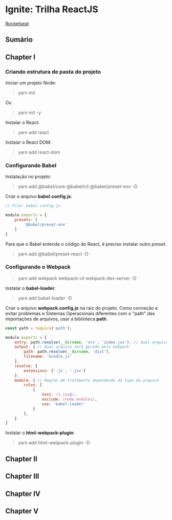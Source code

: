 # Ignite: Trilha ReactJS <!-- omit in toc -->

[Rocketseat](https://rocketseat.com.br 'Rocketseat')

## Sumário <!-- omit in toc -->

## Chapter I

### Criando estrutura de pasta do projeto

Iniciar um projeto Node:

> yarn init

Ou

> yarn init -y

Instalar o React:

> yarn add react

Instalar o React DOM:

> yarn add react-dom

### Configurando Babel

Instalação no projeto:

> yarn add @babel/core @babel/cli @babel/preset-env -D

Criar o arquivo **babel.config.js**:

```javascript
// File: babel.config.js

module.exports = {
    presets: [
        '@babel/preset-env'
    ]
}
```

Para que o Babel entenda o código do React, é preciso instalar outro *preset*.

> yarn add @babel/preset-react -D

### Configurando o Webpack

> yarn add webpack webpack-cli webpack-dev-server -D

Instalar o **babel-loader**:

> yarn add babel-loader -D

Criar o arquivo **webpack.config.js** na raiz do projeto. Como conveção e evitar problemas e Sistemas Operacionais diferentes com o "path" das importações de arquivos, usar a biblioteca **path**.

```javascript
const path = require('path');

module.exports = {
    entry: path.resolve(__dirname, 'src', 'index.jsx'), // Qual arquivo principal da aplicação
    output: { // Qual arquivo será gerado pelo webpack
        path: path.resolve(__dirname, 'dist'),
        filename: 'bundle.js'
    },
    resolve: {
        extensions: ['.js', '.jsx']
    },
    module: { // Regras de tratamento dependendo do tipo do arquivo
        rules: [
            {
                test: /\.jsx$/,
                exclude: /node_modules/,
                use: 'babel-loader'
            }
        ],
    }
}
```

Instalar o **html-webpack-plugin**:

> yarn add html-webpack-plugin -D

## Chapter II
## Chapter III
## Chapter IV
## Chapter V
